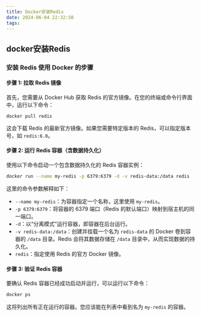 ```yaml
---
title: Docker安装Redis
date: 2024-06-04 22:32:50
tags:
---
```


## docker安装Redis

### 安装 Redis 使用 Docker 的步骤

#### 步骤 1: 拉取 Redis 镜像

首先，您需要从 Docker Hub 获取 Redis 的官方镜像。在您的终端或命令行界面中，运行以下命令：

```
docker pull redis
```

这会下载 Redis 的最新官方镜像。如果您需要特定版本的 Redis，可以指定版本号，如 `redis:6.0`。

#### 步骤 2: 运行 Redis 容器（含数据持久化）

使用以下命令启动一个包含数据持久化的 Redis 容器实例：

```sh
docker run --name my-redis -p 6379:6379 -d -v redis-data:/data redis
```

这里的命令参数解释如下：

- `--name my-redis`：为容器指定一个名称，这里使用 `my-redis`。
- `-p 6379:6379`：将容器的 6379 端口（Redis 的默认端口）映射到宿主机的同一端口。
- `-d`：以“分离模式”运行容器，即容器在后台运行。
- `-v redis-data:/data`：创建并挂载一个名为 `redis-data` 的 Docker 卷到容器的 `/data` 目录。Redis 会将其数据存储在 `/data` 目录中，从而实现数据的持久化。
- `redis`：指定使用 Redis 的官方 Docker 镜像。

#### 步骤 3: 验证 Redis 容器

要确认 Redis 容器已经成功启动并运行，可以运行以下命令：

```sh
docker ps
```

这将列出所有正在运行的容器。您应该能在列表中看到名为 `my-redis` 的容器。